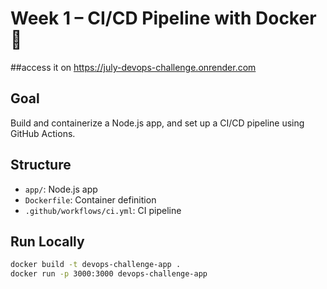 # Week 1 – CI/CD Pipeline with Docker 🐳 

##access it on https://july-devops-challenge.onrender.com

## Goal

Build and containerize a Node.js app, and set up a CI/CD pipeline using GitHub Actions.

## Structure

- `app/`: Node.js app
- `Dockerfile`: Container definition
- `.github/workflows/ci.yml`: CI pipeline

## Run Locally

```bash
docker build -t devops-challenge-app .
docker run -p 3000:3000 devops-challenge-app
```
